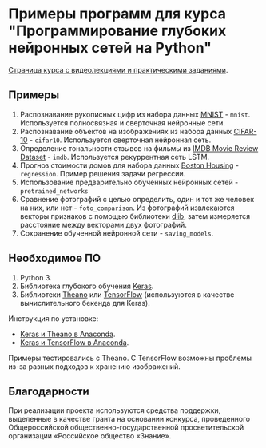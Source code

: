 # Примеры программ для курса "Программирование глубоких нейронных сетей на Python"

[Страница курса с видеолекциями и практическими заданиями](https://www.asozykin.ru/courses/nnpython).

## Примеры

1. Распознавание рукописных цифр из набора данных [MNIST](http://yann.lecun.com/exdb/mnist/) - `mnist`. Используется полносвязная и сверточная нейронные сети.
2. Распознавание объектов на изображениях из набора данных [CIFAR-10](https://www.cs.toronto.edu/~kriz/cifar.html) - `cifar10`. Используется сверточная нейронная сеть.
3. Определение тональности отзывов на фильмы из [IMDB Movie Review Dataset](http://ai.stanford.edu/~amaas/data/sentiment/) - `imdb`. Используется рекуррентная сеть LSTM.
4. Прогноз стоимости домов для набора данных [Boston Housing](https://www.cs.toronto.edu/~delve/data/boston/bostonDetail.html) - `regression`. Пример решения задачи регрессии.
5. Использование предварительно обученных нейронных сетей - `pretrained_networks`
6. Сравнение фотографий с целью определить, один и тот же человек на них, или нет - `foto_comparison`. Из фотографий извлекаются векторы признаков с помощью библиотеки [dlib](http://dlib.net/), затем измеряется расстояние между векторами двух фотографий.
7. Сохранение обученной нейронной сети - `saving_models`.

## Необходимое ПО

1. Python 3.
2. Библиотека глубокого обучения [Keras](https://keras.io/).
3. Библиотеки [Theano](http://deeplearning.net/software/theano/) или [TensorFlow](https://www.tensorflow.org/) (используются в качестве вычислительного бекенда для Keras).

Инструкция по установке:

- [Keras и Theano в Anaconda](https://www.asozykin.ru/deep_learning/2016/12/25/Keras-Installation.html).
- [Keras и TensorFlow в Anaconda](https://www.asozykin.ru/deep_learning/2017/09/07/Keras-Installation-TensorFlow.html).

Примеры тестировались с Theano. С TensorFlow возможны проблемы из-за разных подходов к хранению изображений.

## Благодарности

При реализации проекта используются средства поддержки, выделенные в качестве гранта на основании конкурса, проведенного Общероссийской общественно-государственной просветительской организации «Российское общество «Знание».
